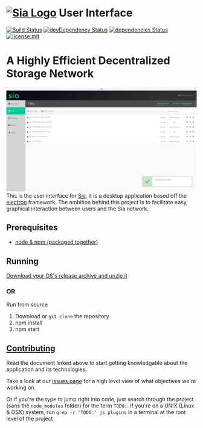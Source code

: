 # [![Sia Logo](http://sia.tech/resources/img/svg/sia-green-logo.svg)](http://sia.tech/) User Interface

[![Build Status](https://travis-ci.org/NebulousLabs/Sia-UI.svg?branch=master)](https://travis-ci.org/NebulousLabs/Sia-UI)
[![devDependency Status](https://david-dm.org/NebulousLabs/Sia-UI/dev-status.svg)](https://david-dm.org/NebulousLabs/Sia-UI#info=devDependencies)
[![dependencies Status](https://david-dm.org/NebulousLabs/Sia-UI.svg)](https://david-dm.org/NebulousLabs/Sia-UI#info=dependencies)
[![license:mit](https://img.shields.io/badge/license-mit-blue.svg)](https://opensource.org/licenses/MIT)

# A Highly Efficient Decentralized Storage Network

![A snapshot of the the file library](/doc/assets/files.png)
This is the user interface for [Sia](https://github.com/NebulousLabs/Sia), it
is a desktop application based off the
[electron](https://github.com/atom/electron) framework. The ambition behind
this project is to facilitate easy, graphical interaction between users and
the Sia network.

## Prerequisites

- [node & npm (packaged together)](https://nodejs.org/download/)

## Running

[Download your OS's release archive and unzip it](https://github.com/NebulousLabs/Sia-UI/releases)

### OR

Run from source

1. Download or `git clone` the repository
2. npm install
3. npm start

## [Contributing](doc/Developers.md)

Read the document linked above to start getting knowledgable about the
application and its technologies.

Take a look at our [issues page](https://github.com/NebulousLabs/Sia-UI/issues)
for a high level view of what objectives we're working on.

Or if you're the type to jump right into code, just search through the project
(sans the `node_modules` folder) for the term `TODO:`. If you're on a UNIX
(Linux & OSX) system, run `grep -r 'TODO:' js plugins` in a terminal at the
root level of the project


